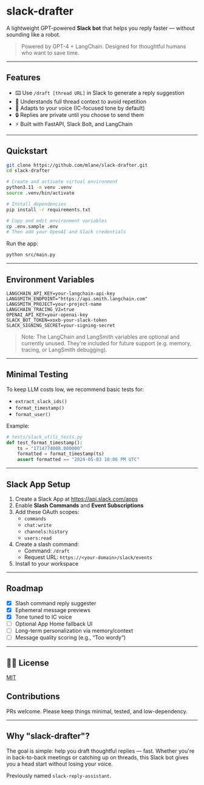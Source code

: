 # slack-drafter

A lightweight GPT-powered **Slack bot** that helps you reply faster — without sounding like a robot.

> Powered by GPT-4 + LangChain. Designed for thoughtful humans who want to save time.

---

## Features

- ⌨️ Use `/draft [thread URL]` in Slack to generate a reply suggestion
- 🧵 Understands full thread context to avoid repetition
- 🔣 Adapts to your voice (IC-focused tone by default)
- 🔒 Replies are private until you choose to send them
- ⚡ Built with FastAPI, Slack Bolt, and LangChain

---

## Quickstart

```bash
git clone https://github.com/mlane/slack-drafter.git
cd slack-drafter

# Create and activate virtual environment
python3.11 -m venv .venv
source .venv/bin/activate

# Install dependencies
pip install -r requirements.txt

# Copy and edit environment variables
cp .env.sample .env
# Then add your OpenAI and Slack credentials
```

Run the app:

```bash
python src/main.py
```

---

## Environment Variables

```env
LANGCHAIN_API_KEY=your-langchain-api-key
LANGSMITH_ENDPOINT="https://api.smith.langchain.com"
LANGSMITH_PROJECT=your-project-name
LANGCHAIN_TRACING_V2=true
OPENAI_API_KEY=your-openai-key
SLACK_BOT_TOKEN=xoxb-your-slack-token
SLACK_SIGNING_SECRET=your-signing-secret
```

> Note: The LangChain and LangSmith variables are optional and currently unused.
> They're included for future support (e.g. memory, tracing, or LangSmith debugging).

---

## Minimal Testing

To keep LLM costs low, we recommend basic tests for:

- `extract_slack_ids()`
- `format_timestamp()`
- `format_user()`

Example:

```python
# tests/slack_utils_tests.py
def test_format_timestamp():
    ts = "1714774008.000000"
    formatted = format_timestamp(ts)
    assert formatted == "2024-05-03 10:06 PM UTC"
```

---

## Slack App Setup

1. Create a Slack App at https://api.slack.com/apps
2. Enable **Slash Commands** and **Event Subscriptions**
3. Add these OAuth scopes:
   - `commands`
   - `chat:write`
   - `channels:history`
   - `users:read`
4. Create a slash command:
   - Command: `/draft`
   - Request URL: `https://<your-domain>/slack/events`
5. Install to your workspace

---

## Roadmap

- [x] Slash command reply suggester
- [x] Ephemeral message previews
- [x] Tone tuned to IC voice
- [ ] Optional App Home fallback UI
- [ ] Long-term personalization via memory/context
- [ ] Message quality scoring (e.g., “Too wordy”)

---

## 🧑‍💻 License

[MIT](./LICENSE)

## Contributions

PRs welcome. Please keep things minimal, tested, and low-dependency.

---

## Why "slack-drafter"?

The goal is simple: help you draft thoughtful replies — fast. Whether you're in back-to-back meetings or catching up on threads, this Slack bot gives you a head start without losing your voice.

Previously named `slack-reply-assistant`.
